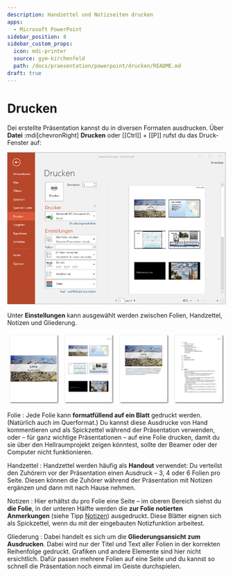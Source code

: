 ```yaml
---
description: Handzettel und Notizseiten drucken
apps:
  - Microsoft PowerPoint
sidebar_position: 8
sidebar_custom_props:
  icon: mdi-printer
  source: gym-kirchenfeld
  path: /docs/praesentation/powerpoint/drucken/README.md
draft: true
---
```


# Drucken



Dei erstellte Präsentation kannst du in diversen Formaten ausdrucken. Über __Datei__ :mdi[chevronRight] __Drucken__ oder [[Ctrl]] + [[P]] rufst du das Druck-Fenster auf:

![Handzettel drucken](./images/drucken.png)

Unter __Einstellungen__ kann ausgewählt werden zwischen Folien, Handzettel, Notizen und Gliederung.

![Folien, Handzettel, Notizen, Gliederung](./images/drucken-varianten.png)

Folie
: Jede Folie kann **formatfüllend auf ein Blatt** gedruckt werden. (Natürlich auch im Querformat.) Du kannst diese Ausdrucke von Hand kommentieren und als Spickzettel während der Präsentation verwenden, oder – für ganz wichtige Präsentationen – auf eine Folie drucken, damit du sie über den Hellraumprojekt zeigen könntest, sollte der Beamer oder der Computer nicht funktionieren.

Handzettel
: Handzettel werden häufig als **Handout** verwendet: Du verteilst den Zuhörern vor der Präsentation einen Ausdruck – 3, 4 oder 6 Folien pro Seite. Diesen können die Zuhörer während der Präsentation mit Notizen ergänzen und dann mit nach Hause nehmen.

Notizen
: Hier erhältst du pro Folie eine Seite – im oberen Bereich siehst du **die Folie**, in der unteren Hälfte werden die **zur Folie notierten Anmerkungen** (siehe Tipp [Notizen](../notizen)) ausgedruckt. Diese Blätter eignen sich als Spickzettel, wenn du mit der eingebauten Notizfunktion arbeitest.

Gliederung
: Dabei handelt es sich um die **Gliederungsansicht zum Ausdrucken**. Dabei wird nur der Titel und Text aller Folien in der korrekten Reihenfolge gedruckt. Grafiken und andere Elemente sind hier nicht ersichtlich. Dafür passen mehrere Folien auf eine Seite und du kannst so schnell die Präsentation noch einmal im Geiste durchspielen.





